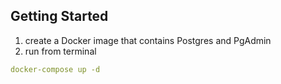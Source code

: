 ## Getting Started

1. create a Docker image that contains Postgres and PgAdmin
2. run from terminal
```yaml
docker-compose up -d
```